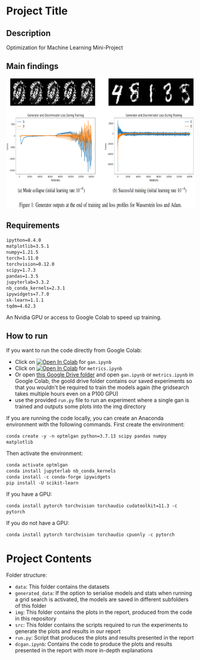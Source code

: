 # Project Title

## Description

Optimization for Machine Learning Mini-Project

## Main findings

<p align="center">
  <img width="800" height="350" src="https://github.com/TheodorSergeev/optml_gan/blob/aa8ebb5822128ca39377c1f96254e47774828f6d/img/readme_img.png">
</p>

## Requirements

```
ipython=8.4.0
matplotlib=3.5.1
numpy=1.21.5
torch=1.11.0
torchvision=0.12.0
scipy=1.7.3
pandas=1.3.5
jupyterlab=3.3.2
nb_conda_kernels=2.3.1
ipywidgets=7.7.0
sk-learn=1.1.1
tqdm=4.62.3
```
An Nvidia GPU or access to Google Colab to speed up training.

## How to run

If you want to run the code directly from Google Colab:

- Click on <a href="https://colab.research.google.com/github/TheodorSergeev/optml_gan/blob/main/gan.ipynb" target="_parent"><img src="https://colab.research.google.com/assets/colab-badge.svg" alt="Open In Colab"/></a> for  `gan.ipynb`
- Click on <a href="https://colab.research.google.com/github/TheodorSergeev/optml_gan/blob/main/metrics.ipynb" target="_parent"><img src="https://colab.research.google.com/assets/colab-badge.svg" alt="Open In Colab"/></a> for `metrics.ipynb`
- Or open [this Google Drive folder](https://drive.google.com/drive/folders/17c7PySAorwY0P0VVEdMLnEwskU3yQMyT?usp=sharing)
 and open `gan.ipynb` or `metrics.ipynb` in Google Colab, the goold drive folder contains our saved experiments so that you wouldn't be required to train the models again (the gridsearch takes multiple hours even on a P100 GPU)
- use the provided `run.py` file to run an experiment where a single gan is trained and outputs some plots into the img directory


If you are running the code locally, you can create an Anaconda environment with the following commands. First create the environment:

```
conda create -y -n optmlgan python=3.7.13 scipy pandas numpy matplotlib
```

Then activate the environment:

```
conda activate optmlgan
conda install jupyterlab nb_conda_kernels
conda install -c conda-forge ipywidgets
pip install -U scikit-learn
```

If you have a GPU:

```
conda install pytorch torchvision torchaudio cudatoolkit=11.3 -c pytorch
```

If you do not have a GPU:

```
conda install pytorch torchvision torchaudio cpuonly -c pytorch
```

# Project Contents

Folder structure:

- `data`: This folder contains the datasets
- `generated_data`: If the option to serialise models and stats when running a grid search is activated, the models are saved in different subfolders of this folder
- `img`: This folder contains the plots in the report, produced from the code in this repository
- `src`: This folder contains the scripts required to run the experiments to generate the plots and results in our report
- `run.py`: Script that produces the plots and results presented in the report 
- `dcgan.ipynb`: Contains the code to produce the plots and results presented in the report with more in-depth explanations
